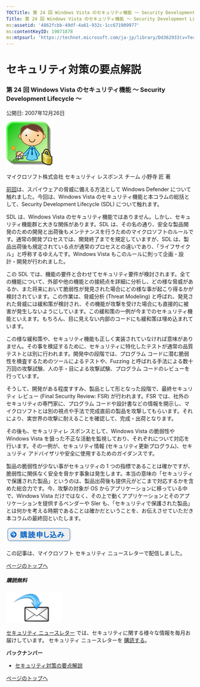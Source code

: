 ```yaml
---
TOCTitle: 第 24 回 Windows Vista のセキュリティ機能 ～ Security Development Lifecycle ～
Title: 第 24 回 Windows Vista のセキュリティ機能 ～ Security Development Lifecycle ～
ms:assetid: '4862fcbb-49df-4a61-932c-1cc671909977'
ms:contentKeyID: 19871878
ms:mtpsurl: 'https://technet.microsoft.com/ja-jp/library/Dd362933(v=TechNet.10)'
---
```


セキュリティ対策の要点解説
==========================

### 第 24 回 Windows Vista のセキュリティ機能 ～ Security Development Lifecycle ～

公開日: 2007年12月26日

![](images/Dd362933.SecPoint(ja-jp,TechNet.10).gif)

マイクロソフト株式会社
セキュリティ レスポンス チーム
小野寺 匠 著

[前回](https://technet.microsoft.com/ja-jp/library/c8793631-1493-430d-a2e0-473fd9817c01(v=TechNet.10))は、スパイウェアの脅威に備える方法として Windows Defender について触れました。今回は、Windows Vista のセキュリティ機能と本コラムの総括として、Security Development Lifecycle (SDL) について触れます。

SDL は、Windows Vista のセキュリティ機能ではありません。しかし、セキュリティ機能群と大きな関係があります。SDL は、その名の通り、安全な製品開発のための開発と出荷後もメンテナンスを行うためのマイクロソフトのルールです。通常の開発プロセスでは、開発終了までを規定していますが、SDL は、製品出荷後も規定されている点が通常のプロセスとの違いであり、「ライフサイクル」と呼称するゆえんです。Windows Vista もこのルールに則って企画・設計・開発が行われました。

この SDL では、機能の要件と合わせてセキュリティ要件が検討されます。全ての機能について、外部や他の機能との接続点を詳細に分析し、どの様な脅威があるか、また将来において脆弱性が発見された場合にどの様な事が起こり得るかが検討されています。この作業は、脅威分析 (Threat Modeling) と呼ばれ、発見された脅威には緩和策が検討され、その機能が攻撃を受けた場合にも直接的に被害が発生しないようにしています。この緩和策の一例が今までのセキュリティ機能といえます。もちろん、目に見えない内部のコードにも緩和策は埋め込まれています。

この様な緩和策や、セキュリティ機能も正しく実装されていなければ意味がありません。その事を検証するために、セキュリティに特化したテストが通常の品質テストとは別に行われます。開発中の段階では、プログラム コードに潜む脆弱性を検査するためのツールによるテストや、Fuzzing と呼ばれる手法による数十万回の攻撃試験、人の手・目による攻撃試験、プログラム コードのレビューを行っています。

そうして、開発がある程度すすみ、製品として形となった段階で、最終セキュリティ レビュー (Final Security Review: FSR) が行われます。FSR では、社外のセキュリティの専門家に、プログラム コードや設計書などの情報を開示し、マイクロソフトとは別の視点や手法で完成直前の製品を攻撃してもらいます。それにより、実世界の攻撃に耐えることを確認して、完成・出荷となります。

その後も、セキュリティレ スポンスとして、Windows Vista の脆弱性や Windows Vista を狙った不正な活動を監視しており、それぞれについて対応を行います。その一例が、セキュリティ情報 (セキュリティ更新プログラム)、セキュリティ アドバイザリや安全に使用するためのガイダンスです。

製品の脆弱性が少ない事がセキュリティの 1 つの指標であることは確かですが、脆弱性に関係なく安全を脅かす事象は発生します。本当の意味の「セキュリティで保護された製品」というのは、製品出荷後も提供元がどこまで対応するかを含めた総合力です。今、攻撃の対象が OS からアプリケーションに移っている中で、Windows Vista だけではなく、その上で動くアプリケーションとそのアプリケーションを提供するベンダーや SIer も、「セキュリティで保護された製品」とは何かを考える時期であることは確かだということを、お伝えさせていただき本コラムの最終回といたします。

[![](images/Dd362933.btn_reg_today(ja-jp,TechNet.10).jpg)](https://technet.microsoft.com/ja-jp/library/d2607610-3137-420b-9bbf-2552bec68922(v=TechNet.10))

この記事は、マイクロソフト セキュリティ ニュースレターで配信しました。

[](#mainsection)[ページのトップへ](#mainsection)

##### 購読無料

![](images/Dd362933.subscribe(ja-jp,TechNet.10).gif)

[セキュリティ ニュースレター](http://www.microsoft.com/japan/technet/security/secnews/default.mspx) では、セキュリティに関する様々な情報を毎月お届けしています。
セキュリティ ニュースレターを [購読する](https://technet.microsoft.com/ja-jp/library/d2607610-3137-420b-9bbf-2552bec68922(v=TechNet.10))。

**バックナンバー**
-   [セキュリティ対策の要点解説](https://technet.microsoft.com/ja-jp/library/f301b3b4-fdcc-43f8-846e-135538db4edf(v=TechNet.10))

[](#mainsection)[ページのトップへ](#mainsection)
